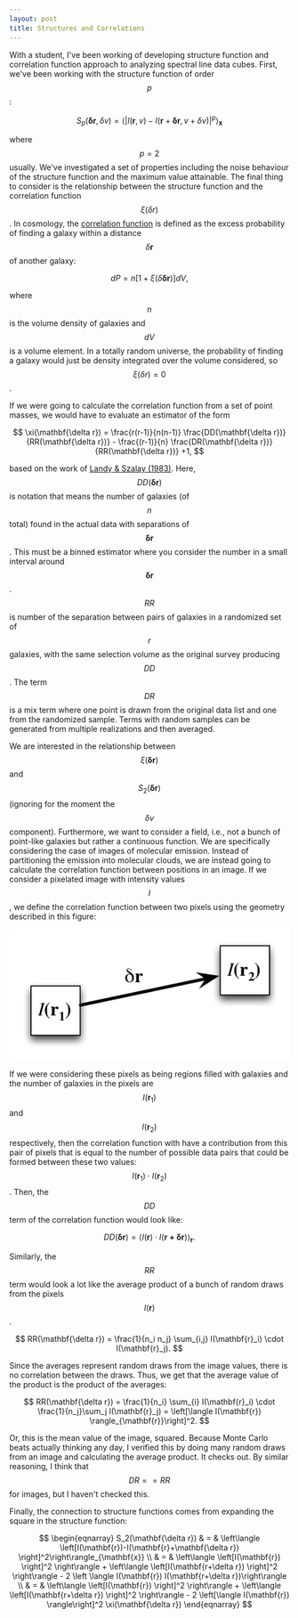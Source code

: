 ```yaml
---
layout: post
title: Structures and Correlations
---
```


With a student, I've been working of developing structure function and correlation function approach to analyzing spectral line data cubes.  First, we've been working with the structure function of order $$p$$:

$$
S_p(\mathbf{\delta r},\delta v) = \left\langle \left|I(\mathbf{r},v)-I(\mathbf{r}+\mathbf{\delta r},v+\delta v) \right|^p\right\rangle_{\mathbf{x}}
$$

where $$p=2$$ usually.  We've investigated a set of properties including the noise behaviour of the structure function and the maximum value attainable.  The final thing to consider is the relationship between the structure function and the correlation function $$\xi(\delta r)$$.  In cosmology, the [correlation function](https://ned.ipac.caltech.edu/level5/March04/Jones/Jones5_2.html) is defined as the excess probability of finding a galaxy within a distance $$\delta \mathbf{r}$$ of another galaxy:

$$
dP = n \left[ 1+\xi(\delta \mathbf{\delta r}) \right] dV,
$$  

where $$n$$ is the volume density of galaxies and $$dV$$ is a volume element.  In a totally random universe, the probability of finding a galaxy would just be density integrated over the volume considered, so $$\xi(\delta r)=0$$.

If we were going to calculate the correlation function from a set of point masses, we would have to evaluate an estimator of the form 

$$
\xi(\mathbf{\delta r}) = \frac{r(r-1)}{n(n-1)} \frac{DD(\mathbf{\delta r})}{RR(\mathbf{\delta r})} - \frac{(r-1)}{n} \frac{DR(\mathbf{\delta r})}{RR(\mathbf{\delta r})} +1,
$$

based on the work of [Landy & Szalay (1983)](http://adsabs.harvard.edu/abs/1993ApJ...412...64L).  Here, $$DD(\mathbf{\delta r})$$ is notation that means the number of galaxies (of $$n$$ total) found in the actual data with separations of $$\mathbf{\delta r}$$.  This must be a binned estimator where you consider the number in a small interval around $$\mathbf{\delta r}$$.  $$RR$$ is number of the separation between pairs of galaxies in a randomized set of $$r$$ galaxies, with the same selection volume as the original survey producing $$DD$$.  The term $$DR$$ is a mix term where one point is drawn from the original data list and one from the randomized sample.  Terms with random samples can be generated from multiple realizations and then averaged.

We are interested in the relationship between $$\xi(\mathbf{\delta r})$$ and $$S_2(\mathbf{\delta r})$$ (ignoring for the moment the $$\delta v$$ component).  Furthermore, we want to consider a field, i.e., not a bunch of point-like galaxies but rather a continuous function.  We are specifically considering the case of images of molecular emission.  Instead of partitioning the emission into molecular clouds, we are instead going to calculate the correlation function between positions in an image. If we consider a pixelated image with intensity values $$I$$, we define the correlation function between two pixels using the geometry described in this figure:

![Correlation Function](/images/CorrelationFunc.png)

If we were considering these pixels as being regions filled with galaxies and the number of galaxies in the pixels are $$I(\mathbf{r}_1)$$ and $$I(\mathbf{r}_2)$$ respectively, then the correlation function with have a contribution from this pair of pixels that is equal to the number of possible data pairs that could be formed between these two values: $$I(\mathbf{r}_1) \cdot I(\mathbf{r}_2)$$.  Then, the $$DD$$ term of the correlation function would look like:

$$
DD(\mathbf{\delta r}) = \langle I(\mathbf{r}) \cdot I(\mathbf{r+\delta r}) \rangle_{\mathbf{r}}.
$$

Similarly, the $$RR$$ term would look a lot like the average product of a bunch of random draws from the pixels $$I(\mathbf{r})$$.

$$
RR(\mathbf{\delta r}) = \frac{1}{n_i n_j} \sum_{i,j} I(\mathbf{r}_i) \cdot I(\mathbf{r}_j).
$$

Since the averages represent random draws from the image values, there is no correlation between the draws.  Thus, we get that the average value of the product is the product of the averages:

$$
RR(\mathbf{\delta r}) = \frac{1}{n_i} \sum_{i} I(\mathbf{r}_i) \cdot \frac{1}{n_j}\sum_j I(\mathbf{r}_j) = \left[\langle I(\mathbf{r}) \rangle_{\mathbf{r}}\right]^2.
$$

Or, this is the mean value of the image, squared.  Because Monte Carlo beats actually thinking any day, I verified this by doing many random draws from an image and calculating the average product.  It checks out.  By similar reasoning, I think that $$DR==RR$$ for images, but I haven't checked this.

Finally, the connection to structure functions comes from expanding the square in the structure function:

$$
\begin{eqnarray}
S_2(\mathbf{\delta r}) & = & \left\langle \left[I(\mathbf{r})-I(\mathbf{r}+\mathbf{\delta r}) \right]^2\right\rangle_{\mathbf{x}} \\
& = &  \left\langle \left[I(\mathbf{r}) \right]^2 \right\rangle + \left\langle \left[I(\mathbf{r+\delta r}) \right]^2 \right\rangle - 2 \left \langle I(\mathbf{r}) I(\mathbf{r+\delta r})\right\rangle \\
& = &  \left\langle \left[I(\mathbf{r}) \right]^2 \right\rangle + \left\langle \left[I(\mathbf{r+\delta r}) \right]^2 \right\rangle - 2  \left[\langle I(\mathbf{r}) \rangle\right]^2 \xi(\mathbf{\delta r})
\end{eqnarray}
$$